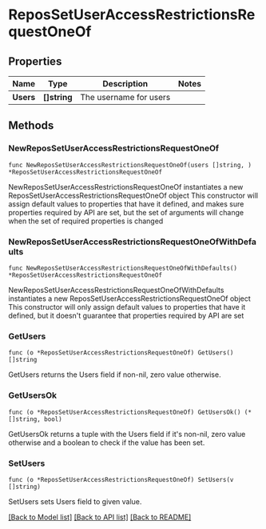 # ReposSetUserAccessRestrictionsRequestOneOf

## Properties

Name | Type | Description | Notes
------------ | ------------- | ------------- | -------------
**Users** | **[]string** | The username for users | 

## Methods

### NewReposSetUserAccessRestrictionsRequestOneOf

`func NewReposSetUserAccessRestrictionsRequestOneOf(users []string, ) *ReposSetUserAccessRestrictionsRequestOneOf`

NewReposSetUserAccessRestrictionsRequestOneOf instantiates a new ReposSetUserAccessRestrictionsRequestOneOf object
This constructor will assign default values to properties that have it defined,
and makes sure properties required by API are set, but the set of arguments
will change when the set of required properties is changed

### NewReposSetUserAccessRestrictionsRequestOneOfWithDefaults

`func NewReposSetUserAccessRestrictionsRequestOneOfWithDefaults() *ReposSetUserAccessRestrictionsRequestOneOf`

NewReposSetUserAccessRestrictionsRequestOneOfWithDefaults instantiates a new ReposSetUserAccessRestrictionsRequestOneOf object
This constructor will only assign default values to properties that have it defined,
but it doesn't guarantee that properties required by API are set

### GetUsers

`func (o *ReposSetUserAccessRestrictionsRequestOneOf) GetUsers() []string`

GetUsers returns the Users field if non-nil, zero value otherwise.

### GetUsersOk

`func (o *ReposSetUserAccessRestrictionsRequestOneOf) GetUsersOk() (*[]string, bool)`

GetUsersOk returns a tuple with the Users field if it's non-nil, zero value otherwise
and a boolean to check if the value has been set.

### SetUsers

`func (o *ReposSetUserAccessRestrictionsRequestOneOf) SetUsers(v []string)`

SetUsers sets Users field to given value.



[[Back to Model list]](../README.md#documentation-for-models) [[Back to API list]](../README.md#documentation-for-api-endpoints) [[Back to README]](../README.md)


